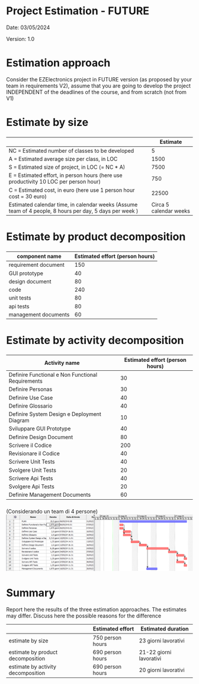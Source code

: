 # Project Estimation - FUTURE
Date: 03/05/2024

Version: 1.0


# Estimation approach
Consider the EZElectronics  project in FUTURE version (as proposed by your team in requirements V2), assume that you are going to develop the project INDEPENDENT of the deadlines of the course, and from scratch (not from V1)
# Estimate by size
### 
|             | Estimate                        |             
| ----------- | ------------------------------- |  
| NC =  Estimated number of classes to be developed   |             5                |             
|  A = Estimated average size per class, in LOC       |                1500           | 
| S = Estimated size of project, in LOC (= NC * A) | 7500 |
| E = Estimated effort, in person hours (here use productivity 10 LOC per person hour)  |           750                           |   
| C = Estimated cost, in euro (here use 1 person hour cost = 30 euro) | 22500| 
| Estimated calendar time, in calendar weeks (Assume team of 4 people, 8 hours per day, 5 days per week ) |       Circa 5 calendar weeks              |               

# Estimate by product decomposition
### 
|         component name    | Estimated effort (person hours)   |             
| ----------- | ------------------------------- | 
|requirement document    | 150  |
| GUI prototype | 40  |
|design document | 80 |
|code |240 |
| unit tests | 80 |
| api tests |80  |
| management documents  | 60 |



# Estimate by activity decomposition
### 
|         Activity name    | Estimated effort (person hours)   |             
| ----------- | ------------------------------- | 
| Definire Functional e Non Functional Requirements | 30  |
| Definire Personas | 30  | 
| Definire Use Case | 40  |
| Definire Glossario | 40  |
| Definire System Design e Deployment Diagram | 10  |
| Sviluppare GUI Prototype | 40  |
| Definire Design Document | 80  |
| Scrivere il Codice | 200  |
| Revisionare il Codice | 40  |
| Scrivere Unit Tests | 40  |
| Svolgere Unit Tests | 20  |
| Scrivere Api Tests | 40  |
| Svolgere Api Tests | 20  |
| Definire Management Documents | 60  |
###
(Considerando un team di 4 persone)
![alt text](resources/Ganttv2.png)


# Summary

Report here the results of the three estimation approaches. The  estimates may differ. Discuss here the possible reasons for the difference

|             | Estimated effort                        |   Estimated duration |          
| ----------- | ------------------------------- | ---------------|
| estimate by size |750 person hours| 23 giorni lavorativi
| estimate by product decomposition |690 person hours| 21-22 giorni lavorativi
| estimate by activity decomposition |690 person hours| 20 giorni lavorativi




